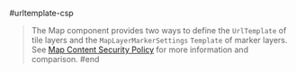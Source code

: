 #urltemplate-csp
> The Map component provides two ways to define the `UrlTemplate` of tile layers and the `MapLayerMarkerSettings` `Template` of marker layers. See [Map Content Security Policy](slug://components/map/overview#content-security-policy) for more information and comparison.
#end
